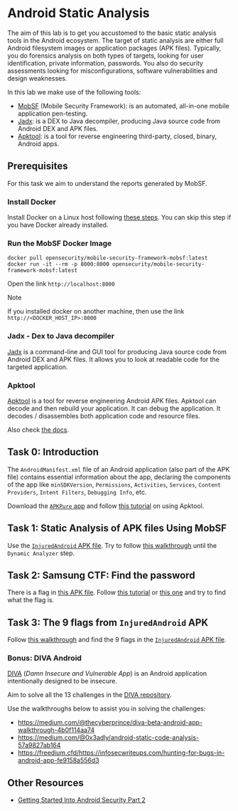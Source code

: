 # Android Static Analysis

The aim of this lab is to get you accustomed to the basic static analysis tools in the Android ecosystem.
The target of static analysis are either full Android filesystem images or application packages (APK files).
Typically, you do forensics analysis on both types of targets, looking for user identification, private information, passwords.
You also do security assessments looking for misconfigurations, software vulnerabilities and design weaknesses.

In this lab we make use of the following tools:

- [MobSF](https://github.com/MobSF/Mobile-Security-Framework-MobSF) (Mobile Security Framework): is an automated, all-in-one mobile application pen-testing.
- [Jadx](https://github.com/skylot/jadx): is a DEX to Java decompiler, producing Java source code from Android DEX and APK files.
- [Apktool](https://github.com/iBotPeaches/Apktool): is a tool for reverse engineering third-party, closed, binary, Android apps.

## Prerequisites

For this task we aim to understand the reports generated by MobSF.

### Install Docker

Install Docker on a Linux host following [these steps](https://docs.docker.com/engine/install/ubuntu/).
You can skip this step if you have Docker already installed.

### Run the MobSF Docker Image

```console
docker pull opensecurity/mobile-security-framework-mobsf:latest
docker run -it --rm -p 8000:8000 opensecurity/mobile-security-framework-mobsf:latest
```

Open the link `http://localhost:8000`

> [!NOTE]
> If you installed docker on another machine, then use the link `http://<DOCKER_HOST_IP>:8000`

###  Jadx - Dex to Java decompiler

[Jadx](https://github.com/skylot/jadx) is a command-line and GUI tool for producing Java source code from Android DEX and APK files.
It allows you to look at readable code for the targeted application.

### Apktool

[Apktool](https://github.com/iBotPeaches/Apktool) is a tool for reverse engineering Android APK files.
Apktool can decode and then rebuild your application.
It can debug the application.
It decodes / disassembles both application code and resource files.

Also check [the docs](https://apktool.org/docs/build).

## Task 0: Introduction

The `AndroidManifest.xml` file of an Android application (also part of the APK file) contains essential information about the app, declaring the components of the app like `minSDKVersion`, `Permissions`, `Activities`, `Services`, `Content Providers`, `Intent Filters`, `Debugging Info`, etc.

Download the [`APKPure` app](https://apkpure.com/) and follow [this tutorial](https://medium.com/@HirushanTech/static-analysis-and-dynamic-analysis-over-android-package-file-apk-6721830cb155) on using Apktool.

## Task 1: Static Analysis of APK files Using MobSF

Use the [`InjuredAndroid` APK file](https://github.com/B3nac/InjuredAndroid).
Try to follow [this walkthrough](https://www.hackingarticles.in/android-pentest-automated-analysis-using-mobsf/) until the `Dynamic Analyzer` step.

## Task 2: Samsung CTF: Find the password

There is a flag in [this APK file](https://github.com/FrigidSec/CTFWriteups/blob/master/SCTF/Vault101/_docs/challengeApp/Vault101-1.1-release.apk).
Follow [this tutorial](https://saketupadhyay.com/blog/posts/sstf-vault-wtireup/) or [this one](https://infosecwriteups.com/vault-101-samsung-ctf-android-reverse-engineering-challenge-write-up-d5a2b16a9212) and try to find what the flag is.

## Task 3: The 9 flags from `InjuredAndroid` APK

Follow [this walkthrough](https://blog.syselement.com/tcm/courses/mapt/4-android-static) and find the 9 flags in the [`InjuredAndroid` APK file](https://github.com/B3nac/InjuredAndroid).

### Bonus: DIVA Android

[DIVA](https://github.com/payatu/diva-android) (_Damn Insecure and Vulnerable App_) is an Android application intentionally designed to be insecure.

Aim to solve all the 13 challenges in the [DIVA repository](https://github.com/payatu/diva-android).

Use the walkthroughs below to assist you in solving the challenges:

- https://medium.com/@thecyberprince/diva-beta-android-app-walkthrough-4b0f114aa74
- https://medium.com/@0x3adly/android-static-code-analysis-57a9827ab164
- https://freedium.cfd/https://infosecwriteups.com/hunting-for-bugs-in-android-app-fe9158a556d3

## Other Resources

- [Getting Started Into Android Security Part 2](https://securityboat.net/getting-started-into-android-security-part-2/)
